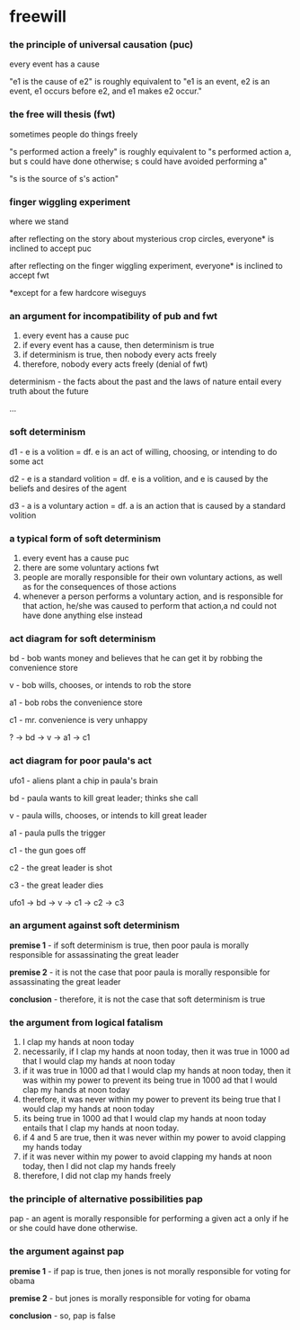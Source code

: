 #  freewill

###  the principle of universal causation (puc)

every event has a cause

"e1 is the cause of e2" is roughly equivalent to "e1 is an event, e2 is an event, e1 occurs before e2, and e1 makes e2 occur."

###  the free will thesis (fwt)

sometimes people do things freely

"s performed action a freely" is roughly equivalent to "s performed action a, but s could have done otherwise; s could have avoided performing a"

"s is the source of s's action"

###  finger wiggling experiment

where we stand

after reflecting on the story about mysterious crop circles, everyone* is inclined to accept puc

after reflecting on the finger wiggling experiment, everyone* is inclined to accept fwt

*except for a few hardcore wiseguys

###  an argument for incompatibility of pub and fwt

1.  every event has a cause puc
2.  if every event has a cause, then determinism is true
3.  if determinism is true, then nobody every acts freely
4.  therefore, nobody every acts freely (denial of fwt)

determinism -  the facts about the past and the laws of nature entail every truth about the future

...

###  soft determinism

d1 -  e is a volition = df.  e is an act of willing, choosing, or intending to do some act

d2 -  e is a standard volition = df.  e is a volition, and e is caused by the beliefs and desires of the agent

d3 -  a is a voluntary action = df.  a is an action that is caused by a standard volition

###  a typical form of soft determinism

1.  every event has a cause puc
2.  there are some voluntary actions fwt
3.  people are morally responsible for their own voluntary actions, as well as for the consequences of those actions
4.  whenever a person performs a voluntary action, and is responsible for that action, he/she was caused to perform that action,a nd could not have done anything else instead

###  act diagram for soft determinism

bd -  bob wants money and believes that he can get it by robbing the convenience store

v -  bob wills, chooses, or intends to rob the store

a1 -  bob robs the convenience store

c1 -  mr. convenience is very unhappy

? $\rightarrow$ bd $\rightarrow$ v $\rightarrow$ a1 $\rightarrow$ c1

###  act diagram for poor paula's act

ufo1 -  aliens plant a chip in paula's brain

bd -  paula wants to kill great leader; thinks she call

v -  paula wills, chooses, or intends to kill great leader

a1 -  paula pulls the trigger

c1 -  the gun goes off

c2 -  the great leader is shot

c3 -  the great leader dies

ufo1 $\rightarrow$ bd $\rightarrow$ v $\rightarrow$ c1 $\rightarrow$ c2 $\rightarrow$ c3

###  an argument against soft determinism

**premise 1** -  if soft determinism is true, then poor paula is morally responsible for assassinating the great leader

**premise 2** -  it is not the case that poor paula is morally responsible for assassinating the great leader

**conclusion** -  therefore, it is not the case that soft determinism is true

###  the argument from logical fatalism

1.  I clap my hands at noon today
2.  necessarily, if I clap my hands at noon today, then it was true in 1000 ad that I would clap my hands at noon today
3.  if it was true in 1000 ad that I would clap my hands at noon today, then it was within my power to prevent its being true in 1000 ad that I would clap my hands at noon today
4.  therefore, it was never within my power to prevent its being true that I would clap my hands at noon today
5.  its being true in 1000 ad that I would clap my hands at noon today entails that I clap my hands at noon today.
6.  if 4 and 5 are true, then it was never within my power to avoid clapping my hands today
7.  if it was never within my power to avoid clapping my hands at noon today, then I did not clap my hands freely
8.  therefore, I did not clap my hands freely


###  the principle of alternative possibilities pap

pap -  an agent is morally responsible for performing a given act a only if he or she could have done otherwise.

###  the argument against pap

**premise 1** -  if pap is true, then jones is not morally responsible for voting for obama

**premise 2** -  but jones is morally responsible for voting for obama

**conclusion** -  so, pap is false